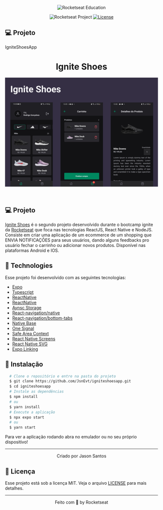 <p align="center">
  <img alt="Rocketseat Education" src="https://avatars.githubusercontent.com/u/69590972?s=200&v=4" width="100px" />
</p>

<p align="center">
  <img src="https://img.shields.io/static/v1?label=Rocketseat&message=Education&color=8257e5&labelColor=202024" alt="Rocketseat Project" />
  <a href="LICENSE"><img  src="https://img.shields.io/static/v1?label=License&message=MIT&color=8257e5&labelColor=202024" alt="License"></a>
</p>


## 💻 Projeto

IgniteShoesApp

<h1 align='center'>Ignite Shoes</h1>

<p align='center'>
  <img src='https://github.com/JsnEvt/igniteshoesapp/blob/main/assets/cover.png' alt='Ignite Shoes' />
</p>


<br>

## 💻 Projeto

[Ignite Shoes]() é o segundo projeto desenvolvido durante o bootcamp ignite da [Rocketseat](https://www.rocketseat.com.br/) que foca nas tecnologias ReactJS, React Native e NodeJS. Consiste em criar uma aplicação de um ecommerce de um shopping que ENVIA NOTIFICAÇÕES para seus usuários, dando alguns feedbacks pro usuário fechar o carrinho ou adicionar novos produtos. Disponível nas plataformas Android e IOS.

## 🧪 Technologies

Esse projeto foi desenvolvido com as seguintes tecnologias:

- [Expo](https://expo.dev/)
- [Typescript](https://www.typescriptlang.org/)
- [ReactNative](https://reactnative.dev/)
- [ReactNative](https://reactnative.dev/)
- [Aynsc Storage](https://docs.expo.dev/versions/latest/sdk/async-storage)
- [React-navigation/native](https://reactnavigation.org/docs/getting-started/)
- [React-navigation/bottom-tabs](https://reactnavigation.org/docs/bottom-tab-navigator)
- [Native Base](https://nativebase.io/)
- [One Signal](https://onesignal.com/)
- [Safe Area Context](https://docs.expo.dev/versions/latest/sdk/safe-area-context)
- [React Native Screens](https://www.npmjs.com/package/react-native-screens)
- [React Native SVG](https://github.com/software-mansion/react-native-svg)
- [Expo Linking](https://docs.expo.dev/versions/latest/sdk/linking)

## 🚀 Instalação

```bash
  # Clone o repositório e entre na pasta do projeto
  $ git clone https://github.com/JsnEvt/igniteshoesapp.git
  $ cd igniteshoesapp
  # Instale as dependências
  $ npm install
  # ou
  $ yarn install
  # Execute a aplicação
  $ npx expo start
  # ou
  $ yarn start
```

Para ver a aplicação rodando abra no emulador ou no seu próprio dispositivo!

---

<p align='center'>Criado por Jason Santos</p>

## 📝 Licença

Esse projeto está sob a licença MIT. Veja o arquivo [LICENSE](LICENSE) para mais detalhes.

---

<p align="center">
  Feito com 💜 by Rocketseat
</p>





